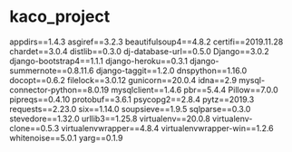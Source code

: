 # kaco_project
appdirs==1.4.3
asgiref==3.2.3
beautifulsoup4==4.8.2
certifi==2019.11.28
chardet==3.0.4
distlib==0.3.0
dj-database-url==0.5.0
Django==3.0.2
django-bootstrap4==1.1.1
django-heroku==0.3.1
django-summernote==0.8.11.6
django-taggit==1.2.0
dnspython==1.16.0
docopt==0.6.2
filelock==3.0.12
gunicorn==20.0.4
idna==2.9
mysql-connector-python==8.0.19
mysqlclient==1.4.6
pbr==5.4.4
Pillow==7.0.0
pipreqs==0.4.10
protobuf==3.6.1
psycopg2==2.8.4
pytz==2019.3
requests==2.23.0
six==1.14.0
soupsieve==1.9.5
sqlparse==0.3.0
stevedore==1.32.0
urllib3==1.25.8
virtualenv==20.0.8
virtualenv-clone==0.5.3
virtualenvwrapper==4.8.4
virtualenvwrapper-win==1.2.6
whitenoise==5.0.1
yarg==0.1.9
